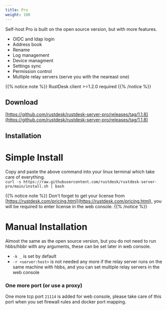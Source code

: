 ```yaml
---
title: Pro
weight: 100
---
```


Self-host Pro is built on the open source version, but with more features.

- OIDC and ldap login
- Address book
- Rename 
- Log management
- Device managment
- Settings sync
- Permission control
- Multiple relay servers (serve you with the neareast one)

{{% notice note %}}
RustDesk client >=1.2.0 required
{{% /notice %}}

## Download

[https://github.com/rustdesk/rustdesk-server-pro/releases/tag/1.1.8](https://github.com/rustdesk/rustdesk-server-pro/releases/tag/1.1.8)

## Installation

# Simple Install

Copy and paste the above command into your linux terminal which take care of everything.<br>  `curl -s https://raw.githubusercontent.com/rustdesk/rustdesk-server-pro/main/install.sh | bash`

{{% notice note %}}
Don't forget to get your license from [https://rustdesk.com/pricing.html](https://rustdesk.com/pricing.html), you will be required to enter license in the web console.
{{% /notice %}}

# Manual Installation

Almost the same as the open source version, but you do not need to run hbbs/hbbr with any arguments, these can be set later in web console.

- `-k _` is set by default
- `-r <server:host>` is not needed any more if the relay server runs on the same machine with hbbs, and you can set multiple relay servers in the web console

### One more port (or use a proxy)

One more tcp port `21114` is added for web console, please take care of this port when you set firewall rules and docker port mapping.
